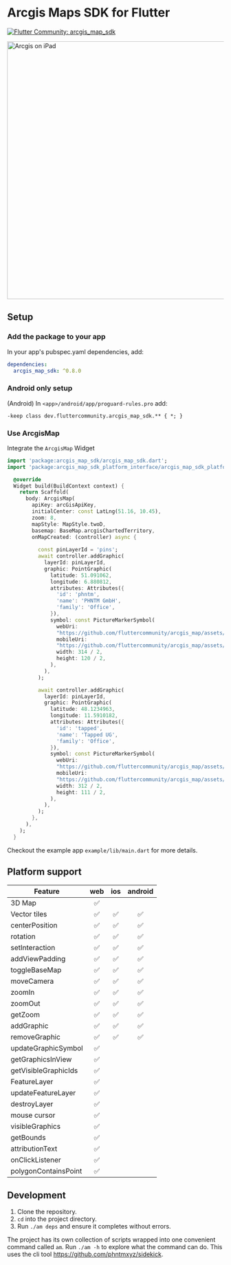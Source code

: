 # Arcgis Maps SDK for Flutter

[![Flutter Community: arcgis_map_sdk](https://fluttercommunity.dev/_github/header/arcgis_map_sdk)](https://github.com/fluttercommunity/community)


<img src="https://github.com/fluttercommunity/arcgis_map/assets/1096485/14bd3d39-0770-4fd0-9d94-c6bce679fcd4" alt="Arcgis on iPad" width="600" />

## Setup


### Add the package to your app

In your app's pubspec.yaml dependencies, add:

```yaml
dependencies:
  arcgis_map_sdk: ^0.8.0
```


### Android only setup
(Android) In `<app>/android/app/proguard-rules.pro` add:

```
-keep class dev.fluttercommunity.arcgis_map_sdk.** { *; }
```


### Use ArcgisMap
Integrate the `ArcgisMap` Widget

```dart 
import 'package:arcgis_map_sdk/arcgis_map_sdk.dart';
import 'package:arcgis_map_sdk_platform_interface/arcgis_map_sdk_platform_interface.dart';

  @override
  Widget build(BuildContext context) {
    return Scaffold(
      body: ArcgisMap(
        apiKey: arcGisApiKey,
        initialCenter: const LatLng(51.16, 10.45),
        zoom: 8,
        mapStyle: MapStyle.twoD,
        basemap: BaseMap.arcgisChartedTerritory,
        onMapCreated: (controller) async {
          
          const pinLayerId = 'pins';
          await controller.addGraphic(
            layerId: pinLayerId,
            graphic: PointGraphic(
              latitude: 51.091062,
              longitude: 6.880812,
              attributes: Attributes({
                'id': 'phntm',
                'name': 'PHNTM GmbH',
                'family': 'Office',
              }),
              symbol: const PictureMarkerSymbol(
                webUri:
                "https://github.com/fluttercommunity/arcgis_map/assets/1096485/94178dba-5bb8-4f1e-a160-31bfe4c93d17",
                mobileUri:
                "https://github.com/fluttercommunity/arcgis_map/assets/1096485/94178dba-5bb8-4f1e-a160-31bfe4c93d17",
                width: 314 / 2,
                height: 120 / 2,
              ),
            ),
          );

          await controller.addGraphic(
            layerId: pinLayerId,
            graphic: PointGraphic(
              latitude: 48.1234963,
              longitude: 11.5910182,
              attributes: Attributes({
                'id': 'tapped',
                'name': 'Tapped UG',
                'family': 'Office',
              }),
              symbol: const PictureMarkerSymbol(
                webUri:
                "https://github.com/fluttercommunity/arcgis_map/assets/1096485/c84c524c-78b7-46e5-9bf1-a3a91853b2cf",
                mobileUri:
                "https://github.com/fluttercommunity/arcgis_map/assets/1096485/c84c524c-78b7-46e5-9bf1-a3a91853b2cf",
                width: 312 / 2,
                height: 111 / 2,
              ),
            ),
          );
        },
      ),
    );
  }
```

Checkout the example app `example/lib/main.dart` for more details.



## Platform support

| Feature              | web | ios | android |
|----------------------|:---:|:---:|:-------:|
| 3D Map               |  ✅  |     |         |
| Vector tiles         |  ✅  |  ✅  |    ✅    |
| centerPosition       |  ✅  |  ✅  |    ✅    |
| rotation             |  ✅  |  ✅  |    ✅    |
| setInteraction       |  ✅  |  ✅  |    ✅    |
| addViewPadding       |  ✅  |  ✅  |    ✅    |
| toggleBaseMap        |  ✅  |  ✅  |    ✅    |
| moveCamera           |  ✅  |  ✅  |    ✅    |
| zoomIn               |  ✅  |  ✅  |    ✅    |
| zoomOut              |  ✅  |  ✅  |    ✅    |
| getZoom              |  ✅  |  ✅  |    ✅    |
| addGraphic           |  ✅  |  ✅  |    ✅    |
| removeGraphic        |  ✅  |  ✅  |    ✅    |
| updateGraphicSymbol  |  ✅  |     |         |
| getGraphicsInView    |  ✅  |     |         |
| getVisibleGraphicIds |  ✅  |     |         |
| FeatureLayer         |  ✅  |     |         |
| updateFeatureLayer   |  ✅  |     |         |
| destroyLayer         |  ✅  |     |         |
| mouse cursor         |  ✅  |     |         |
| visibleGraphics      |  ✅  |     |         |
| getBounds            |  ✅  |     |         |
| attributionText      |  ✅  |     |         |
| onClickListener      |  ✅  |     |         |
| polygonContainsPoint |  ✅  |     |         |

## Development

1. Clone the repository.
2. `cd` into the project directory.
3. Run `./am deps` and ensure it completes without errors.

The project has its own collection of scripts wrapped into one convenient command called `am`.
Run `./am -h` to explore what the command can do.
This uses the cli tool https://github.com/phntmxyz/sidekick.

